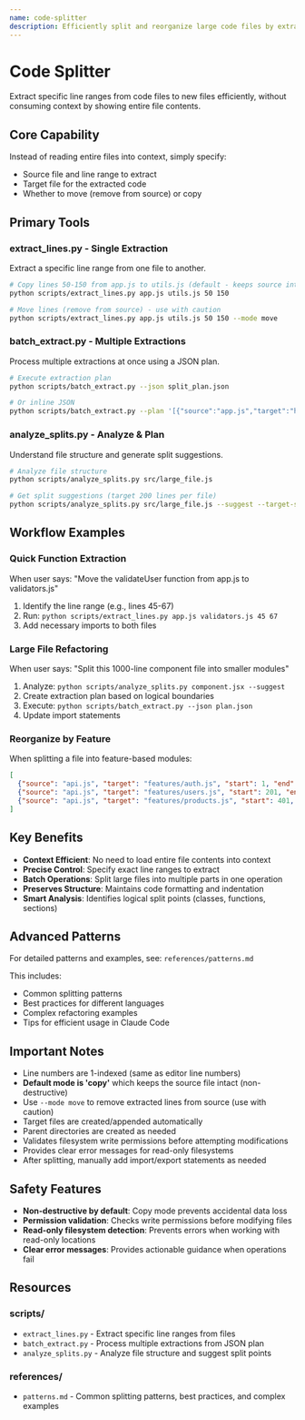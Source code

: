 ```yaml
---
name: code-splitter
description: Efficiently split and reorganize large code files by extracting specific line ranges to new files. Provides tools for analyzing code structure, planning splits at logical boundaries (classes, functions), and executing extractions without loading entire file contents into context. Ideal for refactoring monolithic files, extracting components, reorganizing codebases, and managing large files in Claude Code.
---
```


# Code Splitter

Extract specific line ranges from code files to new files efficiently, without consuming context by showing entire file contents.

## Core Capability

Instead of reading entire files into context, simply specify:
- Source file and line range to extract
- Target file for the extracted code
- Whether to move (remove from source) or copy

## Primary Tools

### extract_lines.py - Single Extraction
Extract a specific line range from one file to another.

```bash
# Copy lines 50-150 from app.js to utils.js (default - keeps source intact)
python scripts/extract_lines.py app.js utils.js 50 150

# Move lines (remove from source) - use with caution
python scripts/extract_lines.py app.js utils.js 50 150 --mode move
```

### batch_extract.py - Multiple Extractions
Process multiple extractions at once using a JSON plan.

```bash
# Execute extraction plan
python scripts/batch_extract.py --json split_plan.json

# Or inline JSON
python scripts/batch_extract.py --plan '[{"source":"app.js","target":"header.js","start":1,"end":50}]'
```

### analyze_splits.py - Analyze & Plan
Understand file structure and generate split suggestions.

```bash
# Analyze file structure
python scripts/analyze_splits.py src/large_file.js

# Get split suggestions (target 200 lines per file)
python scripts/analyze_splits.py src/large_file.js --suggest --target-size 200
```

## Workflow Examples

### Quick Function Extraction
When user says: "Move the validateUser function from app.js to validators.js"

1. Identify the line range (e.g., lines 45-67)
2. Run: `python scripts/extract_lines.py app.js validators.js 45 67`
3. Add necessary imports to both files

### Large File Refactoring
When user says: "Split this 1000-line component file into smaller modules"

1. Analyze: `python scripts/analyze_splits.py component.jsx --suggest`
2. Create extraction plan based on logical boundaries
3. Execute: `python scripts/batch_extract.py --json plan.json`
4. Update import statements

### Reorganize by Feature
When splitting a file into feature-based modules:

```json
[
  {"source": "api.js", "target": "features/auth.js", "start": 1, "end": 200},
  {"source": "api.js", "target": "features/users.js", "start": 201, "end": 400},
  {"source": "api.js", "target": "features/products.js", "start": 401, "end": 600}
]
```

## Key Benefits

- **Context Efficient**: No need to load entire file contents into context
- **Precise Control**: Specify exact line ranges to extract
- **Batch Operations**: Split large files into multiple parts in one operation
- **Preserves Structure**: Maintains code formatting and indentation
- **Smart Analysis**: Identifies logical split points (classes, functions, sections)

## Advanced Patterns

For detailed patterns and examples, see: `references/patterns.md`

This includes:
- Common splitting patterns
- Best practices for different languages
- Complex refactoring examples
- Tips for efficient usage in Claude Code

## Important Notes

- Line numbers are 1-indexed (same as editor line numbers)
- **Default mode is 'copy'** which keeps the source file intact (non-destructive)
- Use `--mode move` to remove extracted lines from source (use with caution)
- Target files are created/appended automatically
- Parent directories are created as needed
- Validates filesystem write permissions before attempting modifications
- Provides clear error messages for read-only filesystems
- After splitting, manually add import/export statements as needed

## Safety Features

- **Non-destructive by default**: Copy mode prevents accidental data loss
- **Permission validation**: Checks write permissions before modifying files
- **Read-only filesystem detection**: Prevents errors when working with read-only locations
- **Clear error messages**: Provides actionable guidance when operations fail

## Resources

### scripts/
- `extract_lines.py` - Extract specific line ranges from files
- `batch_extract.py` - Process multiple extractions from JSON plan
- `analyze_splits.py` - Analyze file structure and suggest split points

### references/
- `patterns.md` - Common splitting patterns, best practices, and complex examples
